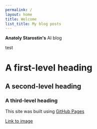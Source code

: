 ```yaml
---
permalink: /
layout: home
title: Welcome
list_title: My blog posts
---
```


**Anatoly Starostin's** AI blog

test

# A first-level heading
## A second-level heading
### A third-level heading

This site was built using [GitHub Pages](https://pages.github.com/)

[Link to image](/aboutai/assets/me.png)
